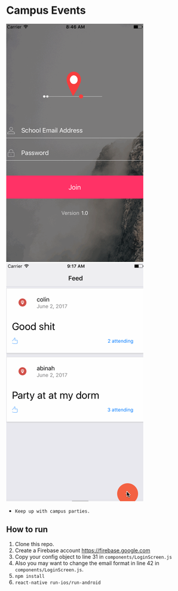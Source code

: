 # Campus Events

<img src="screenshots/1.gif" >
<img src="screenshots/2.gif" >

* `Keep up with campus parties.`

## How to run

1. Clone this repo.
2. Create a Firebase account https://firebase.google.com
3. Copy your config object to line 31 in `components/LoginScreen.js`
4. Also you may want to change the email format in line 42 in `components/LoginScreen.js`.
5. `npm install`
6. `react-native run-ios/run-android`


